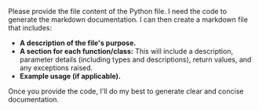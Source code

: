 Please provide the file content of the Python file.  I need the code to generate the markdown documentation.  I can then create a markdown file that includes:

* **A description of the file's purpose.**
* **A section for each function/class:**  This will include a description, parameter details (including types and descriptions), return values, and any exceptions raised.
* **Example usage (if applicable).**


Once you provide the code, I'll do my best to generate clear and concise documentation.
